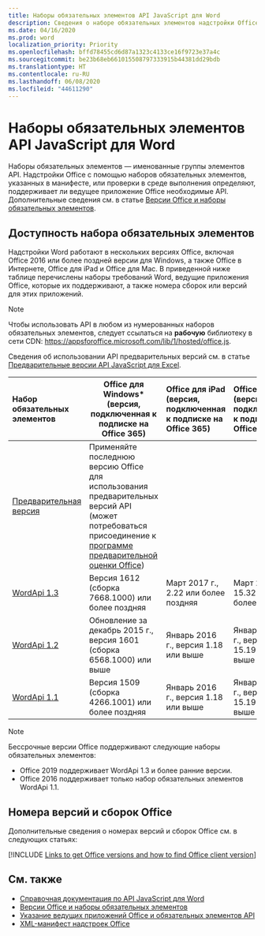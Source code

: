 ```yaml
---
title: Наборы обязательных элементов API JavaScript для Word
description: Сведения о наборе обязательных элементов надстройки Office для сборок Word.
ms.date: 04/16/2020
ms.prod: word
localization_priority: Priority
ms.openlocfilehash: bffd78455cd6d87a1323c4133ce16f9723e37a4c
ms.sourcegitcommit: be23b68eb661015508797333915b44381dd29bdb
ms.translationtype: HT
ms.contentlocale: ru-RU
ms.lasthandoff: 06/08/2020
ms.locfileid: "44611290"
---
```

# <a name="word-javascript-api-requirement-sets"></a>Наборы обязательных элементов API JavaScript для Word

Наборы обязательных элементов — именованные группы элементов API. Надстройки Office с помощью наборов обязательных элементов, указанных в манифесте, или проверки в среде выполнения определяют, поддерживает ли ведущее приложение Office необходимые API. Дополнительные сведения см. в статье [Версии Office и наборы обязательных элементов](../../develop/office-versions-and-requirement-sets.md).

## <a name="requirement-set-availability"></a>Доступность набора обязательных элементов

Надстройки Word работают в нескольких версиях Office, включая Office 2016 или более поздней версии для Windows, а также Office в Интернете, Office для iPad и Office для Mac. В приведенной ниже таблице перечислены наборы требований Word, ведущие приложения Office, которые их поддерживают, а также номера сборок или версий для этих приложений.

> [!NOTE]
> Чтобы использовать API в любом из нумерованных наборов обязательных элементов, следует ссылаться на **рабочую** библиотеку в сети CDN: https://appsforoffice.microsoft.com/lib/1/hosted/office.js.
>
> Сведения об использовании API предварительных версий см. в статье [Предварительные версии API JavaScript для Excel](word-preview-apis.md).

|  Набор обязательных элементов  |   Office для Windows\*<br>(версия, подключенная к подписке на Office 365)  |  Office для iPad<br>(версия, подключенная к подписке на Office 365)  |  Office для Mac<br>(версия, подключенная к подписке на Office 365)  | Office в Интернете  |
|:-----|-----|:-----|:-----|:-----|
| [Предварительная версия](word-preview-apis.md) | Применяйте последнюю версию Office для использования предварительных версий API (может потребоваться присоединение к [программе предварительной оценки Office](https://insider.office.com)) |
| [WordApi 1.3](word-api-1-3-requirement-set.md) | Версия 1612 (сборка 7668.1000) или более поздняя| Март 2017 г., 2.22 или более поздняя | Март 2017 г., 15.32 или более поздняя| Март 2017 г. |
| [WordApi 1.2](word-api-1-2-requirement-set.md) | Обновление за декабрь 2015 г., версия 1601 (сборка 6568.1000) или выше | Январь 2016 г., версия 1.18 или выше | Январь 2016 г., версия 15.19 или выше| Сентябрь 2016 г. |
| [WordApi 1.1](word-api-1-1-requirement-set.md) | Версия 1509 (сборка 4266.1001) или более поздняя| Январь 2016 г., версия 1.18 или выше | Январь 2016 г., версия 15.19 или выше| Сентябрь 2016 г. |

> [!NOTE]
> Бессрочные версии Office поддерживают следующие наборы обязательных элементов:
>
> - Office 2019 поддерживает WordApi 1.3 и более ранние версии.
> - Office 2016 поддерживает только набор обязательных элементов WordApi 1.1.

## <a name="office-versions-and-build-numbers"></a>Номера версий и сборок Office

Дополнительные сведения о номерах версий и сборок Office см. в следующих статьях:

[!INCLUDE [Links to get Office versions and how to find Office client version](../../includes/links-get-office-versions-builds.md)]

## <a name="see-also"></a>См. также

- [Справочная документация по API JavaScript для Word](/javascript/api/word)
- [Версии Office и наборы обязательных элементов](../../develop/office-versions-and-requirement-sets.md)
- [Указание ведущих приложений Office и обязательных элементов API](../../develop/specify-office-hosts-and-api-requirements.md)
- [XML-манифест надстроек Office](../../develop/add-in-manifests.md)
